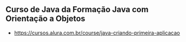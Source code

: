 ## Curso de Java da Formação Java com Orientação a Objetos
 - https://cursos.alura.com.br/course/java-criando-primeira-aplicacao